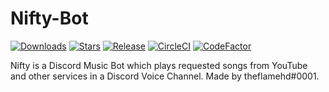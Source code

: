 # Nifty-Bot

[![Downloads](https://img.shields.io/github/downloads/theflamehd/Nifty-Bot/total.svg)](https://github.com/theflamehd/Nifty-Bot/releases/latest)
[![Stars](https://img.shields.io/github/stars/theflamehd/Nifty-Bot.svg)](https://github.com/jagrosh/Nifty-Bot/stargazers)
[![Release](https://img.shields.io/github/release/theflamehd/Nifty-Bot.svg)](https://github.com/theflamehd/Nifty-Bot/releases/latest)
[![CircleCI](https://img.shields.io/circleci/project/github/theflamehd/Nifty-Bot/master.svg)](https://circleci.com/gh/theflamehd/Nifty-Bot)
[![CodeFactor](https://www.codefactor.io/repository/github/theflamehd/Nifty-Bot/badge)](https://www.codefactor.io/repository/github/theflamehd/Nifty-Bot)

Nifty is a Discord Music Bot which plays requested songs from YouTube and other services in a Discord Voice Channel.
Made by theflamehd#0001.

